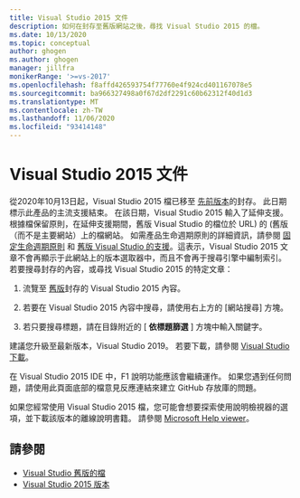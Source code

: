 ```yaml
---
title: Visual Studio 2015 文件
description: 如何在封存至舊版網站之後，尋找 Visual Studio 2015 的檔。
ms.date: 10/13/2020
ms.topic: conceptual
author: ghogen
ms.author: ghogen
manager: jillfra
monikerRange: '>=vs-2017'
ms.openlocfilehash: f8affd426593754f77760e4f924cd401167078e5
ms.sourcegitcommit: ba966327498a0f67d2df2291c60b62312f40d1d3
ms.translationtype: MT
ms.contentlocale: zh-TW
ms.lasthandoff: 11/06/2020
ms.locfileid: "93414148"
---
```

# <a name="visual-studio-2015-documentation"></a>Visual Studio 2015 文件

從2020年10月13日起，Visual Studio 2015 檔已移至 [先前版本](/previous-versions/visualstudio/visual-studio-2015)的封存。 此日期標示此產品的主流支援結束。 在該日期，Visual Studio 2015 輸入了延伸支援。 根據檔保留原則，在延伸支援期間，舊版 Visual Studio 的檔位於 URL) 的 (舊版（而不是主要網站）上的檔網站。 如需產品生命週期原則的詳細資訊，請參閱 [固定生命週期原則](/lifecycle/policies/fixed) 和 [舊版 Visual Studio 的支援](/visualstudio/releases/2019/servicing#support-for-older-versions-of-visual-studio)。這表示，Visual Studio 2015 文章不會再顯示于此網站上的版本選取器中，而且不會再于搜尋引擎中編制索引。 若要搜尋封存的內容，或尋找 Visual Studio 2015 的特定文章：

1. 流覽至 [舊版](/previous-versions/visualstudio/visual-studio-2015)封存的 Visual Studio 2015 內容。

1. 若要在 Visual Studio 2015 內容中搜尋，請使用右上方的 [網站搜尋] 方塊。

1. 若只要搜尋標題，請在目錄附近的 [ **依標題篩選** ] 方塊中輸入關鍵字。

建議您升級至最新版本，Visual Studio 2019。 若要下載，請參閱 [Visual Studio 下載](https://visualstudio.microsoft.com/downloads/)。

在 Visual Studio 2015 IDE 中，F1 說明功能應該會繼續運作。 如果您遇到任何問題，請使用此頁面底部的檔意見反應連結來建立 GitHub 存放庫的問題。

如果您經常使用 Visual Studio 2015 檔，您可能會想要探索使用說明檢視器的選項，並下載該版本的離線說明書籍。 請參閱 [Microsoft Help viewer](./help-viewer/overview.md)。

## <a name="see-also"></a>請參閱

- [Visual Studio 舊版的檔](/previous-versions/visualstudio/)
- [Visual Studio 2015 版本](/visualstudio/releasenotes/vs2015-version-history)